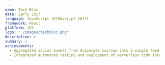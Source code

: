 ```yaml
---
name: Tech Bloc
date: Early 2017
language: JavaScript (ECMAscript 2017)
framework: React
platform: iOS
logo: "./images/techbloc.png"
description: >
summary: >
achievements:
  - Aggregated social events from disparate sources into a single feed on Google Firebase
  - Integrated automated testing and deployment of serverless code into AWS Lambda
---
```

